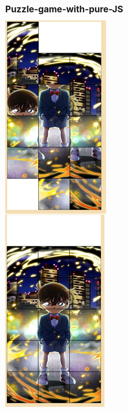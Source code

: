# Puzzle-game-with-pure-JS
<img src="Capture.PNG">
<img src="result.PNG">

<!--Thanks to ytb Lập Trình Viên TV -->
